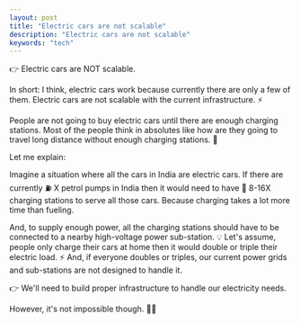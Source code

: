 ```yaml
---
layout: post
title: "Electric cars are not scalable"
description: "Electric cars are not scalable"
keywords: "tech"
---
```


👉 Electric cars are NOT scalable.

In short: I think, electric cars work because currently there are only a few of them. Electric cars are not scalable with the current infrastructure. ⚡

People are not going to buy electric cars until there are enough charging stations. Most of the people think in absolutes like how are they going to travel long distance without enough charging stations. 🔋

Let me explain:

Imagine a situation where all the cars in India are electric cars.
If there are currently ⛽ X petrol pumps in India then it would need to have 🔌 8-16X charging stations to serve all those cars. Because charging takes a lot more time than fueling.

And, to supply enough power, all the charging stations should have to be connected to a nearby high-voltage power sub-station. 💡
Let's assume, people only charge their cars at home then it would double or triple their electric load. ⚡ And, if everyone doubles or triples, our current power grids and sub-stations are not designed to handle it.

👉 We'll need to build proper infrastructure to handle our electricity needs.

However, it's not impossible though. 🙅‍♂️
